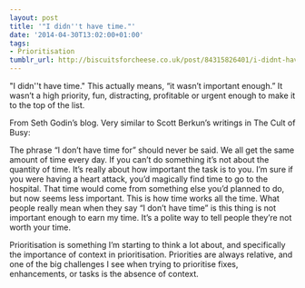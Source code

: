 ```yaml
---
layout: post
title: '"I didn''t have time."'
date: '2014-04-30T13:02:00+01:00'
tags:
- Prioritisation
tumblr_url: http://biscuitsforcheese.co.uk/post/84315826401/i-didnt-have-time
---
```

"I didn''t have time."
This actually means, “it wasn’t important enough.” It wasn’t a high priority, fun, distracting, profitable or urgent enough to make it to the top of the list.

From Seth Godin’s blog.
Very similar to Scott Berkun’s writings in The Cult of Busy:

The phrase “I don’t have time for” should never be said. We all get the same amount of time every day. If you can’t do something it’s not about the quantity of time. It’s really about how important the task is to you. I’m sure if you were having a heart attack, you’d magically find time to go to the hospital. That time would come from something else you’d planned to do, but now seems less important. This is how time works all the time. What people really mean when they say “I don’t have time” is this thing is not important enough to earn my time. It’s a polite way to tell people they’re not worth your time.

Prioritisation is something I’m starting to think a lot about, and specifically the importance of context in prioritisation. Priorities are always relative, and one of the big challenges I see when trying to prioritise fixes, enhancements, or tasks is the absence of context.  
